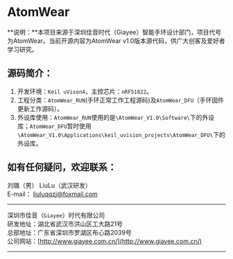 AtomWear
========

**说明：**本项目来源于深圳佳音时代（Giayee）智能手环设计部门，项目代号为AtomWear。当前开源内容为AtomWear v1.0版本源代码，供广大创客及爱好者学习研究。

## 源码简介： ##
1. 开发环境：`Keil uVison4`，主控芯片：`nRF51822`。
1. 工程分类：`AtomWear_RUN`(手环正常工作工程源码)及`AtomWear_DFU`（手环固件更新工作源码）。  
2. 外设库使用：`AtomWear_RUN`使用的是`\AtomWear_V1.0\Software\`下的外设库；`AtomWear_DFU`暂时使用`\AtomWear_V1.0\Applications\keil_uvision_projects\AtomWear_DFU\`下的外设库。



## 如有任何疑问，欢迎联系： ##
刘璐（男）  LiuLu（武汉研发）  
E-mail： liuluqqzj@foxmail.com   

----------
深圳市佳音（`Giayee`）时代有限公司  
研发地址：湖北省武汉市洪山区工大路21号   
总部地址：广东省深圳市罗湖区布心路2039号    
公司网站：[http://www.giayee.com.cn/](http://www.giayee.com.cn/)  
  
----------
